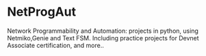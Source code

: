 # NetProgAut
Network Programmability and Automation: projects in python, using Netmiko,Genie and Text FSM. Including practice projects for Devnet Associate certification, and more..
